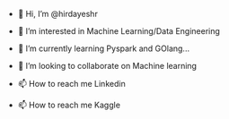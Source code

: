 - 👋 Hi, I’m @hirdayeshr
- 👀 I’m interested in Machine Learning/Data Engineering
- 🌱 I’m currently learning Pyspark and GOlang...
   
- 💞️ I’m looking to collaborate on Machine learning
- 📫 How to reach me  Linkedin
- 📫 How to reach me Kaggle

<!---
hirdayeshr/hirdayeshr is a ✨ special ✨ repository because its `README.md` (this file) appears on your GitHub profile.
You can click the Preview link to take a look at your changes.
--->
